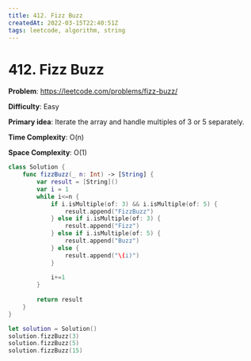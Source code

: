 ```yaml
---
title: 412. Fizz Buzz
createdAt: 2022-03-15T22:40:51Z
tags: leetcode, algorithm, string
---
```


# 412. Fizz Buzz

**Problem**: https://leetcode.com/problems/fizz-buzz/

**Difficulty**: Easy

**Primary idea**: Iterate the array and handle multiples of 3 or 5 separately.

**Time Complexity**: O(n) 

**Space Complexity**: O(1)

```swift
class Solution {
    func fizzBuzz(_ n: Int) -> [String] {
        var result = [String]()
        var i = 1
        while i<=n {
            if i.isMultiple(of: 3) && i.isMultiple(of: 5) {
                result.append("FizzBuzz")
            } else if i.isMultiple(of: 3) {
                result.append("Fizz")
            } else if i.isMultiple(of: 5) {
                result.append("Buzz")
            } else {
                result.append("\(i)")
            }
            
            i+=1
        }
        
        return result
    }
}

let solution = Solution()
solution.fizzBuzz(3)
solution.fizzBuzz(5)
solution.fizzBuzz(15)
```